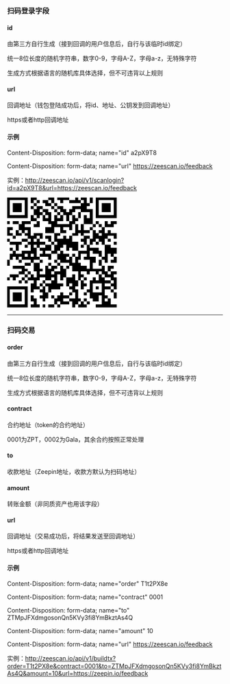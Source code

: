 ### 扫码登录字段

#### id

由第三方自行生成（接到回调的用户信息后，自行与该临时id绑定）

统一8位长度的随机字符串，数字0-9，字母A-Z，字母a-z，无特殊字符

生成方式根据语言的随机库具体选择，但不可违背以上规则

#### url

回调地址（钱包登陆成功后，将id、地址、公钥发到回调地址）

https或者http回调地址

#### 示例

Content-Disposition: form-data; name="id"
a2pX9T8

Content-Disposition: form-data; name="url"
https://zeescan.io/feedback

实例：http://zeescan.io/api/v1/scanlogin?id=a2pX9T8&url=https://zeescan.io/feedback


![login](https://github.com/jiangonemm/GreedyFactory/blob/master/img/scanlogin.png)

--------------------------

### 扫码交易

#### order

由第三方自行生成（接到回调的用户信息后，自行与该临时id绑定）

统一8位长度的随机字符串，数字0-9，字母A-Z，字母a-z，无特殊字符

生成方式根据语言的随机库具体选择，但不可违背以上规则 

#### contract

合约地址（token的合约地址）

0001为ZPT，0002为Gala，其余合约按照正常处理

#### to

收款地址（Zeepin地址，收款方默认为扫码地址）


#### amount

转账金额（非同质资产也用该字段）

#### url

回调地址（交易成功后，将结果发送至回调地址）

https或者http回调地址

#### 示例


Content-Disposition: form-data; name="order"
T1t2PX8e

Content-Disposition: form-data; name="contract"
0001


Content-Disposition: form-data; name="to"
ZTMpJFXdmgosonQn5KVy3fi8YmBkztAs4Q


Content-Disposition: form-data; name="amount"
10

Content-Disposition: form-data; name="url"
https://zeescan.io/feedback


实例：http://zeescan.io/api/v1/buildtx?order=T1t2PX8e&contract=0001&to=ZTMpJFXdmgosonQn5KVy3fi8YmBkztAs4Q&amount=10&url=https://zeepin.io/feedback
